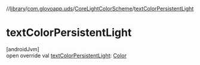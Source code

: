 //[library](../../../index.md)/[com.glovoapp.uds](../index.md)/[CoreLightColorScheme](index.md)/[textColorPersistentLight](text-color-persistent-light.md)

# textColorPersistentLight

[androidJvm]\
open override val [textColorPersistentLight](text-color-persistent-light.md): [Color](https://developer.android.com/reference/kotlin/androidx/compose/ui/graphics/Color.html)
